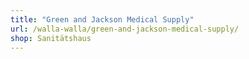 ```yaml
---
title: "Green and Jackson Medical Supply"
url: /walla-walla/green-and-jackson-medical-supply/
shop: Sanitätshaus
---
```

